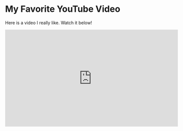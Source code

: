<!DOCTYPE html>
<html>
<head>
  <title>My Favorite YouTube Video</title>
</head>
<body>

  <h1>My Favorite YouTube Video</h1>
  <p>Here is a video I really like. Watch it below!</p>

  <!-- YouTube Video Embed -->
  <iframe width="560" height="315" 
    src="https://youtu.be/HD13eq_Pmp8?si=6k2uV8UHhURZC3uw" 
    title="YouTube video player" 
    frameborder="0" 
    allow="accelerometer; autoplay; clipboard-write; encrypted-media; gyroscope; picture-in-picture" 
    allowfullscreen>
  </iframe>

</body>
</html>

